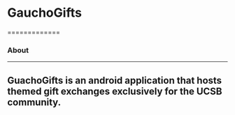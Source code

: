 # GauchoGifts
=============
### About
---------
GuachoGifts is an android application that hosts themed gift exchanges exclusively for the UCSB community.
---------
